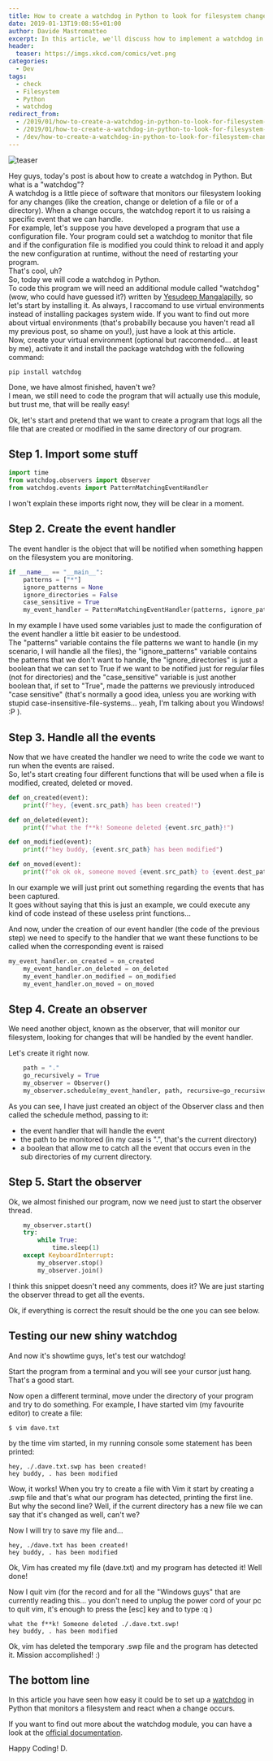 ```yaml
---
title: How to create a watchdog in Python to look for filesystem changes
date: 2019-01-13T19:08:55+01:00
author: Davide Mastromatteo
excerpt: In this article, we'll discuss how to implement a watchdog in Python that monitors a file system to automatically take actions when a change occurs.
header:
  teaser: https://imgs.xkcd.com/comics/vet.png
categories:
  - Dev
tags:
  - check
  - Filesystem
  - Python
  - watchdog
redirect_from:
  - /2019/01/how-to-create-a-watchdog-in-python-to-look-for-filesystem-changes
  - /2019/01/how-to-create-a-watchdog-in-python-to-look-for-filesystem-changes/
  - /dev/how-to-create-a-watchdog-in-python-to-look-for-filesystem-changes/
---
```

![teaser](https://imgs.xkcd.com/comics/vet.png)

Hey guys, today's post is about how to create a watchdog in Python. But what is a "watchdog"?  
A watchdog is a little piece of software that monitors our filesystem looking for any changes (like the creation, change or deletion of a file or of a directory). When a change occurs, the watchdog report it to us raising a specific event that we can handle.  
For example, let's suppose you have developed a program that use a configuration file. Your program could set a watchdog to monitor that file and if the configuration file is modified you could think to reload it and apply the new configuration at runtime, without the need of restarting your program.  
That's cool, uh?  
So, today we will code a watchdog in Python.  
To code this program we will need an additional module called "watchdog" (wow, who could have guessed it?) written by [Yesudeep Mangalapilly](yesudeep@gmail.com), so let's start by installing it. As always, I raccomand to use virtual environments instead of installing packages system wide. If you want to find out more about virtual environments (that's probabilly because you haven't read all my previous post, so shame on you!), just have a look at this article.  
Now, create your virtual environment (optional but raccomended... at least by me), activate it and install the package watchdog with the following command:

```console
pip install watchdog
```

Done, we have almost finished, haven't we?  
I mean, we still need to code the program that will actually use this module, but trust me, that will be really easy!

Ok, let's start and pretend that we want to create a program that logs all the file that are created or modified in the same directory of our program.

## Step 1. Import some stuff

```python
import time
from watchdog.observers import Observer
from watchdog.events import PatternMatchingEventHandler
```

I won't explain these imports right now, they will be clear in a moment.

## Step 2. Create the event handler

The event handler is the object that will be notified when something happen on the filesystem you are monitoring.

```python
if __name__ == "__main__":
    patterns = ["*"]
    ignore_patterns = None
    ignore_directories = False
    case_sensitive = True
    my_event_handler = PatternMatchingEventHandler(patterns, ignore_patterns, ignore_directories, case_sensitive)
```

In my example I have used some variables just to made the configuration of the event handler a little bit easier to be undestood.  
The "patterns" variable contains the file patterns we want to handle (in my scenario, I will handle all the files), the "ignore_patterns" variable contains the patterns that we don't want to handle, the "ignore_directories" is just a boolean that we can set to True if we want to be notified just for regular files (not for directories) and the "case_sensitive" variable is just another boolean that, if set to "True", made the patterns we previously introduced "case sensitive" (that's normally a good idea, unless you are working with stupid case-insensitive-file-systems... yeah, I'm talking about you Windows! :P ).  

## Step 3. Handle all the events

Now that we have created the handler we need to write the code we want to run when the events are raised.  
So, let's start creating four different functions that will be used when a file is modified, created, deleted or moved.

```python
def on_created(event):
    print(f"hey, {event.src_path} has been created!")

def on_deleted(event):
    print(f"what the f**k! Someone deleted {event.src_path}!")

def on_modified(event):
    print(f"hey buddy, {event.src_path} has been modified")

def on_moved(event):
    print(f"ok ok ok, someone moved {event.src_path} to {event.dest_path}")
```

In our example we will just print out something regarding the events that has been captured.  
It goes without saying that this is just an example, we could execute any kind of code instead of these useless print functions...

And now, under the creation of our event handler (the code of the previous step) we need to specify to the handler that we want these functions to be called when the corresponding event is raised

```python
my_event_handler.on_created = on_created
    my_event_handler.on_deleted = on_deleted
    my_event_handler.on_modified = on_modified
    my_event_handler.on_moved = on_moved
```

## Step 4. Create an observer

We need another object, known as the observer, that will monitor our filesystem, looking for changes that will be handled by the event handler.

Let's create it right now.

```python
    path = "."
    go_recursively = True
    my_observer = Observer()
    my_observer.schedule(my_event_handler, path, recursive=go_recursively)
```

As you can see, I have just created an object of the Observer class and then called the schedule method, passing to it:

- the event handler that will handle the event
- the path to be monitored (in my case is ".", that's the current directory)
- a boolean that allow me to catch all the event that occurs even in the sub directories of my current directory.

## Step 5. Start the observer

Ok, we almost finished our program, now we need just to start the observer thread.

```python
    my_observer.start()
    try:
        while True:
            time.sleep(1)
    except KeyboardInterrupt:
        my_observer.stop()
        my_observer.join()
```

I think this snippet doesn't need any comments, does it? We are just starting the observer thread to get all the events.

Ok, if everything is correct the result should be the one you can see below.

## Testing our new shiny watchdog

And now it's showtime guys, let's test our watchdog!

Start the program from a terminal and you will see your cursor just hang. That's a good start.

Now open a different terminal, move under the directory of your program and try to do something. For example, I have started vim (my favourite editor) to create a file:

```console
$ vim dave.txt
```

by the time vim started, in my running console some statement has been printed:

```console
hey, ./.dave.txt.swp has been created!
hey buddy, . has been modified
```

Wow, it works! When you try to create a file with Vim it start by creating a .swp file and that's what our program has detected, printing the first line. But why the second line? Well, if the current directory has a new file we can say that it's changed as well, can't we?

Now I will try to save my file and...

```console
hey, ./dave.txt has been created!
hey buddy, . has been modified
```

Ok, Vim has created my file (dave.txt) and my program has detected it! Well done!

Now I quit vim (for the record and for all the "Windows guys" that are currently reading this... you don't need to unplug the power cord of your pc to quit vim, it's enough to press the [esc] key and to type :q )

```console
what the f**k! Someone deleted ./.dave.txt.swp!
hey buddy, . has been modified
```

Ok, vim has deleted the temporary .swp file and the program has detected it. Mission accomplished! :)

## The bottom line

In this article you have seen how easy it could be to set up a [watchdog](https://pypi.org/project/watchdog/) in Python that monitors a filesystem and react when a change occurs.

If you want to find out more about the watchdog module, you can have a look at the [official documentation](https://pythonhosted.org/watchdog/).

Happy Coding!
D.
